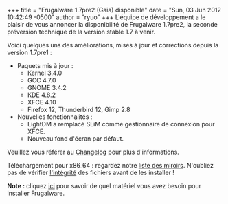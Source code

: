 +++
title = "Frugalware 1.7pre2 (Gaia) disponible"
date = "Sun, 03 Jun 2012 10:42:49 -0500"
author = "ryuo"
+++
L'équipe de développement a le plaisir de vous annoncer la disponibilité de Frugalware 1.7pre2, la seconde préversion technique de la version stable 1.7 à venir.  

 Voici quelques uns des améliorations, mises à jour et corrections depuis la version 1.7pre1 :
 * Paquets mis à jour :
	+ Kernel 3.4.0
	+ GCC 4.7.0
	+ GNOME 3.4.2
	+ KDE 4.8.2
	+ XFCE 4.10
	+ Firefox 12, Thunderbird 12, Gimp 2.8
* Nouvelles fonctionnalités :
	+ LightDM a remplacé SLiM comme gestionnaire de connexion pour XFCE.
	+ Nouveau fond d'écran par défaut.


 Veuillez vous référer au [Changelog](http://ftp.frugalware.org/pub/frugalware/frugalware-testing/ChangeLog.txt) pour plus d'informations.  
  

 Téléchargement pour x86\_64 : regardez notre [liste des miroirs](http://frugalware.org/download/frugalware-testing-iso). N'oubliez pas de vérifier [l'intégrité](http://frugalware.org/download/frugalware-testing-iso/SHA1SUMS) des fichiers avant de les installer !  

**Note :**  cliquez [ici](http://frugalware.org/docs/install#_choosing_installation_flavor) pour savoir de quel matériel vous avez besoin pour installer Frugalware.